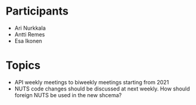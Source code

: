 # Participants

* Ari Nurkkala
* Antti Remes
* Esa Ikonen

# Topics

* API weekly meetings to biweekly meetings starting from 2021
* NUTS code changes should be discussed at next weekly. How should foreign NUTS be used in the new shcema?
